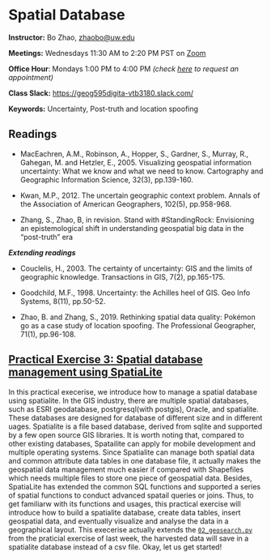 # Spatial Database

**Instructor:** Bo Zhao, zhaobo@uw.edu

**Meetings:**  Wednesdays 11:30 AM to 2:20 PM PST on [Zoom](https://washington.zoom.us/j/98010412438)

**Office Hour**: Mondays 1:00 PM to 4:00 PM *(check [here](https://calendar.google.com/calendar/u/0/selfsched?sstoken=UUZvU2gxXzVlZnZpfGRlZmF1bHR8NzM4ODA5MzUyNjAxZDU2Y2ViNTZiMzk2ZmM0N2VmNzI) to request an appointment)*

**Class Slack:** https://geog595digita-vtb3180.slack.com/

**Keywords:** Uncertainty, Post-truth and location spoofing

## Readings

* MacEachren, A.M., Robinson, A., Hopper, S., Gardner, S., Murray, R., Gahegan, M. and Hetzler, E., 2005. Visualizing geospatial information uncertainty: What we know and what we need to know. Cartography and Geographic Information Science, 32(3), pp.139-160.

* Kwan, M.P., 2012. The uncertain geographic context problem. Annals of the Association of American Geographers, 102(5), pp.958-968.

* Zhang, S., Zhao, B, in revision. Stand with #StandingRock: Envisioning an epistemological shift in understanding geospatial big data in the “post-truth” era

***Extending readings***

* Couclelis, H., 2003. The certainty of uncertainty: GIS and the limits of geographic knowledge. Transactions in GIS, 7(2), pp.165-175.

* Goodchild, M.F., 1998. Uncertainty: the Achilles heel of GIS. Geo Info Systems, 8(11), pp.50-52.

* Zhao, B. and Zhang, S., 2019. Rethinking spatial data quality: Pokémon go as a case study of location spoofing. The Professional Geographer, 71(1), pp.96-108.


## [Practical Exercise 3: Spatial database management using SpatiaLite](pe.md)


In this practical execerise, we introduce how to manage a spatial database using spatialite. In the GIS industry, there are multiple spatial databases, such as ESRI geodatabase, postgresql(with postgis), Oracle, and spatialite. These databases are designed for database of different size and in different uages. Spatialite is a file based database, derived from sqlite and supported by a few open source GIS libraries. It is worth noting that, compared to other existing databases, Spatailite can apply for mobile development and multiple operating systems. Since Spatialite can manage both spatial data and common attribute data tables in one database file, it actually makes the geospatial data management much easier if compared with Shapefiles which needs multiple files to store one piece of geospatial data. Besides, SpatiaLite has extended the common SQL functions and supported a series of spatial functions to conduct advanced spatail queries or joins. Thus, to get familiarw with its functions and usages, this practical exercise will introduce how to build a spatialite database, create data tables, insert geospatial data, and eventually visualize and analyse the data in a geographical layout. This execerise actually extends the [`02_geosearch.py`](../03_bot/02_geosearch.py) from the praticial exercise of last week, the harvested data will save in a spatialite database instead of a csv file. Okay, let us get started!
